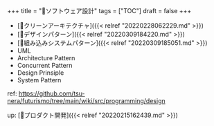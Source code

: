 +++
title = "📂ソフトウェア設計"
tags = ["TOC"]
draft = false
+++

-   [:pencil:クリーンアーキテクチャ]({{< relref "20220228062229.md" >}})
-   [:pencil:デザインパターン]({{< relref "20220309184220.md" >}})
-   [:pencil:組み込みシステムパターン]({{< relref "20220309185051.md" >}})
-   UML
-   Architecture Pattern
-   Concurrent Pattern
-   Design Prinsiple
-   System Pattern

ref: <https://github.com/tsu-nera/futurismo/tree/main/wiki/src/programming/design>

up: [📂プロダクト開発]({{< relref "20220215162439.md" >}})
